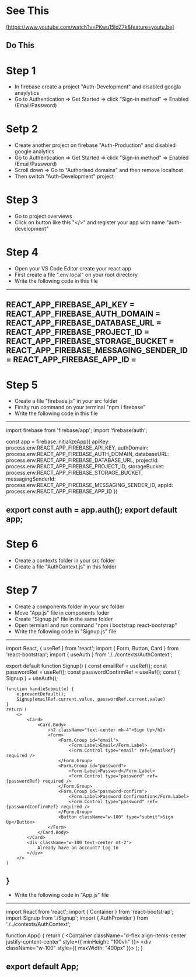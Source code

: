 # See This 
[https://www.youtube.com/watch?v=PKwu15ldZ7k&feature=youtu.be]

## Do This
# Step 1
- In firebase create a project "Auth-Development" and disabled googla anaylytics
- Go to Authentication => Get Started => click "Sign-in method" => Enabled (Email/Password)

# Setp 2
- Create another project on firebase "Auth-Production" and disabled google analytics
- Go to Authentication => Get Started => click "Sign-in method" => Enabled (Email/Password)
- Scroll down => Go to "Authorised domains" and then remove localhost
- Then switch "Auth-Development" project

# Step 3
- Go to project overviews
- Click on button like this "</>" and register your app with name "auth-development"

# Step 4 
- Open your VS Code Editor create your react app
- First create a file ".env.local" on your root directory
- Write the following code in this file
------------------------------------------------------------------------------------
REACT_APP_FIREBASE_API_KEY = <YourFirebaseSnippet-ApiKey>
REACT_APP_FIREBASE_AUTH_DOMAIN = <YourFirebaseSnippet-AuthDomain>
REACT_APP_FIREBASE_DATABASE_URL = <YourFirebaseSnippet-DatabaseURL>
REACT_APP_FIREBASE_PROJECT_ID = <YourFirebaseSnippet-ProjectId>
REACT_APP_FIREBASE_STORAGE_BUCKET = <YourFirebaseSnippet-StorageBucket>
REACT_APP_FIREBASE_MESSAGING_SENDER_ID = <YourFirebaseSnippet-MessagingSenderId>
REACT_APP_FIREBASE_APP_ID = <YourFirebaseSnippet-AppId>
------------------------------------------------------------------------------------

# Step 5 
- Create a file "firebase.js" in your src folder
- Firslty run command on your terminal "npm i firebase"
- Write the following code in this file
------------------------------------------------------------------------------------
import firebase from 'firebase/app';
import 'firebase/auth';

const app = firebase.initializeApp({
    apiKey: process.env.REACT_APP_FIREBASE_API_KEY,
    authDomain: process.env.REACT_APP_FIREBASE_AUTH_DOMAIN,
    databaseURL: process.env.REACT_APP_FIREBASE_DATABASE_URL,
    projectId: process.env.REACT_APP_FIREBASE_PROJECT_ID,
    storageBucket: process.env.REACT_APP_FIREBASE_STORAGE_BUCKET,
    messagingSenderId: process.env.REACT_APP_FIREBASE_MESSAGING_SENDER_ID,
    appId: process.env.REACT_APP_FIREBASE_APP_ID
})

export const auth = app.auth();
export default app;
------------------------------------------------------------------------------------

# Step 6
- Create a contexts folder in your src folder
- Create a file "AuthContext.js" in this folder

# Step 7
- Create a components folder in your src folder
- Move "App.js" file in components foder
- Create "Signup.js" file in the same folder
- Open termianl and run command "npm i bootstrap react-bootstrap"
- Write the following code in "Signup.js" file
------------------------------------------------------------------------------------
import React, { useRef } from 'react';
import { Form, Button, Card } from 'react-bootstrap';
import { useAuth } from './../contexts/AuthContext';

export default function Signup() {
    const emailRef = useRef();
    const passwordRef = useRef();
    const passwordConfirmRef = useRef();
    const { Signup } = useAuth();

    function handleSubmit(e) {
        e.preventDefault();
        Signup(emailRef.current.value, passwordRef.current.value)
    }
    return (
        <>
            <Card>
                <Card.Body>
                    <h2 className="text-center mb-4">Sign Up</h2>
                    <Form>
                        <Form.Group id="email">
                            <Form.Label>Email</Form.Label>
                            <Form.Control type="email" ref={emailRef} required />
                        </Form.Group>
                        <Form.Group id="password">
                            <Form.Label>Password</Form.Label>
                            <Form.Control type="password" ref={passwordRef} required />
                        </Form.Group>
                        <Form.Group id="password-confirm">
                            <Form.Label>Password Confirmation</Form.Label>
                            <Form.Control type="password" ref={passwordConfirmRef} required />
                        </Form.Group>
                        <Button className="w-100" type="submit">Sign Up</Button>
                    </Form>
                </Card.Body>
            </Card>
            <div className="w-100 text-center mt-2">
                Already have an account? Log In
            </div>
        </>
    )
}
------------------------------------------------------------------------------------

- Write the following code in "App.js" file
------------------------------------------------------------------------------------
import React from 'react';
import { Container } from 'react-bootstrap';
import Signup from './Signup';
import { AuthProvider } from './../contexts/AuthContext';

function App() {
  return (
    <AuthProvider>
      <Container className="d-flex align-items-center justify-content-center" style={{ minHeight: "100vh" }}>
        <div className="w-100" style={{ maxWidth: "400px" }}>
          <Signup />
        </div>
      </Container>
    </AuthProvider>
  );
}

export default App;
------------------------------------------------------------------------------------